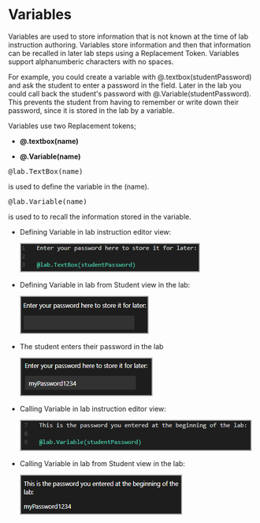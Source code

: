 # Variables

Variables are used to store information that is not known at the time of lab instruction authoring. Variables store information and then that information can be recalled in later lab steps using a Replacement Token. Variables support alphanumberic characters with no spaces.

For example, you could create a variable with &commat;.textbox(studentPassword) and ask the student to enter a password in the field. Later in the lab you could call back the student's password with &commat;.Variable(studentPassword). This prevents the student from having to remember or write down their password, since it is stored in the lab by a variable. 

 Variables use two Replacement tokens; 
 
 - **&commat;.textbox(name)** 
 
 - **&commat;.Variable(name)**

<pre><code title="Copy to clipboard" class="prettyprint prettyprinted" style=""><span class="lit">&commat;lab</span><span class="pun">.</span><span class="typ">TextBox</span><span class="pun">(</span><span class="pln">name</span><span class="pun">)</span></code></pre> is used to define the variable in the (name). 

<pre><code title="Copy to clipboard" class="prettyprint prettyprinted" style=""><span class="lit">&commat;lab</span><span class="pun">.</span><span class="typ">Variable</span><span class="pun">(</span><span class="pln">name</span><span class="pun">)</span></code></pre> is used to to recall the information stored in the variable. 

- Defining Variable in lab instruction editor view:

    ![](../lod/images/variables-in-lab-instruction-editor.png)

- Defining Variable in lab from Student view in the lab:

    ![](../lod/images/variables-in-lab.png)

- The student enters their password in the lab

    ![](../lod/images/variables-enter-password.png)

- Calling Variable in lab instruction editor view:

    ![](../lod/images/variables-callback-variable-instruction-editor.png)

- Calling Variable in lab from Student view in the lab:

     ![](../lod/images/variables-callback-variable-in-lab.png)
